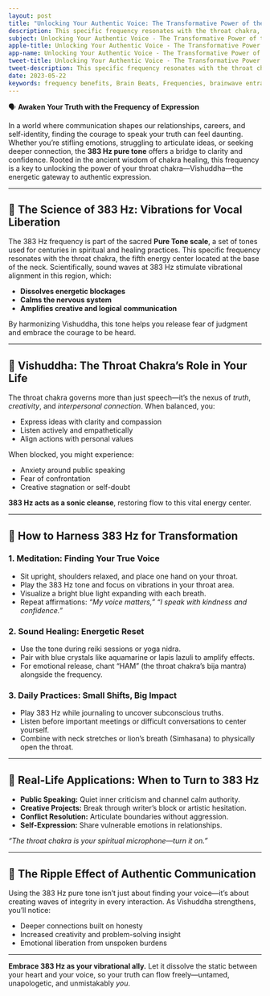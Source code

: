 ```yaml
---
layout: post
title: "Unlocking Your Authentic Voice: The Transformative Power of the 383 Hz Pure Tone"
description: This specific frequency resonates with the throat chakra, the fifth energy center located at the base of the neck. Scientifically, sound waves at 383 Hz stimulate vibrational alignment in this region.  
subject: Unlocking Your Authentic Voice - The Transformative Power of the 383 Hz Pure Tone
apple-title: Unlocking Your Authentic Voice - The Transformative Power of the 383 Hz Pure Tone
app-name: Unlocking Your Authentic Voice - The Transformative Power of the 383 Hz Pure Tone
tweet-title: Unlocking Your Authentic Voice - The Transformative Power of the 383 Hz Pure Tone
tweet-description: This specific frequency resonates with the throat chakra, the fifth energy center located at the base of the neck. Scientifically, sound waves at 383 Hz stimulate vibrational alignment in this region.
date: 2023-05-22
keywords: frequency benefits, Brain Beats, Frequencies, brainwave entrainment, sound therapy, pure tone, 383 Hz, Libra, pure tones, throat chakra, throat, chakra
---       
```


🗣️ **Awaken Your Truth with the Frequency of Expression**  

In a world where communication shapes our relationships, careers, and self-identity, finding the courage to speak your truth can feel daunting. Whether you’re stifling emotions, struggling to articulate ideas, or seeking deeper connection, the **383 Hz pure tone** offers a bridge to clarity and confidence. Rooted in the ancient wisdom of chakra healing, this frequency is a key to unlocking the power of your throat chakra—Vishuddha—the energetic gateway to authentic expression.  

---

## 🌌 The Science of 383 Hz: Vibrations for Vocal Liberation  
The 383 Hz frequency is part of the sacred **Pure Tone scale**, a set of tones used for centuries in spiritual and healing practices. This specific frequency resonates with the throat chakra, the fifth energy center located at the base of the neck. Scientifically, sound waves at 383 Hz stimulate vibrational alignment in this region, which:  
- **Dissolves energetic blockages**  
- **Calms the nervous system**  
- **Amplifies creative and logical communication**  

By harmonizing Vishuddha, this tone helps you release fear of judgment and embrace the courage to be heard.  

---

## 🔵 Vishuddha: The Throat Chakra’s Role in Your Life  
The throat chakra governs more than just speech—it’s the nexus of *truth*, *creativity*, and *interpersonal connection*. When balanced, you:  
- Express ideas with clarity and compassion  
- Listen actively and empathetically  
- Align actions with personal values  

When blocked, you might experience:  
- Anxiety around public speaking  
- Fear of confrontation  
- Creative stagnation or self-doubt  

**383 Hz acts as a sonic cleanse**, restoring flow to this vital energy center.  

---

## 🧘 How to Harness 383 Hz for Transformation  

### 1. **Meditation: Finding Your True Voice**  
- Sit upright, shoulders relaxed, and place one hand on your throat.  
- Play the 383 Hz tone and focus on vibrations in your throat area.  
- Visualize a bright blue light expanding with each breath.  
- Repeat affirmations: *“My voice matters,” “I speak with kindness and confidence.”*  

### 2. **Sound Healing: Energetic Reset**  
- Use the tone during reiki sessions or yoga nidra.  
- Pair with blue crystals like aquamarine or lapis lazuli to amplify effects.  
- For emotional release, chant “HAM” (the throat chakra’s bija mantra) alongside the frequency.  

### 3. **Daily Practices: Small Shifts, Big Impact**  
- Play 383 Hz while journaling to uncover subconscious truths.  
- Listen before important meetings or difficult conversations to center yourself.  
- Combine with neck stretches or lion’s breath (Simhasana) to physically open the throat.  

---

## 🎤 Real-Life Applications: When to Turn to 383 Hz  
- **Public Speaking:** Quiet inner criticism and channel calm authority.  
- **Creative Projects:** Break through writer’s block or artistic hesitation.  
- **Conflict Resolution:** Articulate boundaries without aggression.  
- **Self-Expression:** Share vulnerable emotions in relationships.  

*“The throat chakra is your spiritual microphone—turn it on.”*  

---

## 🌊 The Ripple Effect of Authentic Communication  
Using the 383 Hz pure tone isn’t just about finding your voice—it’s about creating waves of integrity in every interaction. As Vishuddha strengthens, you’ll notice:  
- Deeper connections built on honesty  
- Increased creativity and problem-solving insight  
- Emotional liberation from unspoken burdens  

---  
**Embrace 383 Hz as your vibrational ally.** Let it dissolve the static between your heart and your voice, so your truth can flow freely—untamed, unapologetic, and unmistakably *you*.  
